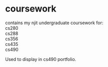# coursework
contains my njit undergraduate coursework for: <br />
cs280 <br />
cs288 <br />
cs356 <br />
cs435 <br />
cs490 <br />

Used to display in cs490 portfolio.

